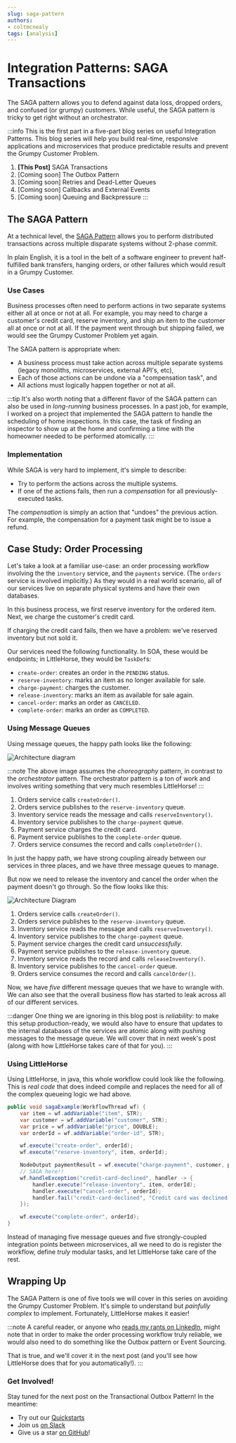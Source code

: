 ```yaml
---
slug: saga-pattern
authors:
- coltmcnealy
tags: [analysis]
---
```


# Integration Patterns: SAGA Transactions

The SAGA pattern allows you to defend against data loss, dropped orders, and confused (or grumpy) customers. While useful, the SAGA pattern is tricky to get right without an orchestrator.

<!-- truncate -->

:::info
This is the first part in a five-part blog series on useful Integration Patterns. This blog series will help you build real-time, responsive applications and microservices that produce predictable results and prevent the Grumpy Customer Problem.

1. **[This Post]** SAGA Transactions
2. [Coming soon] The Outbox Pattern
3. [Coming soon] Retries and Dead-Letter Queues
4. [Coming soon] Callbacks and External Events
5. [Coming soon] Queuing and Backpressure
:::

## The SAGA Pattern

At a technical level, the [SAGA Pattern](https://microservices.io/patterns/data/saga.html) allows you to perform distributed transactions across multiple disparate systems without 2-phase commit.

In plain English, it is a tool in the belt of a software engineer to prevent half-fulfilled bank transfers, hanging orders, or other failures which would result in a Grumpy Customer.

### Use Cases

Business processes often need to perform actions in two separate systems either all at once or not at all. For example, you may need to charge a customer's credit card, reserve inventory, and ship an item to the customer all at once or not at all. If the payment went through but shipping failed, we would see the Grumpy Customer Problem yet again.

The SAGA pattern is appropriate when:
* A business process must take action across multiple separate systems (legacy monoliths, microservices, external API's, etc),
* Each of those actions can be undone via a "compensation task", and
* All actions must logically happen together or not at all.

:::tip
It's also worth noting that a different flavor of the SAGA pattern can also be used in _long-running_ business processes. In a past job, for example, I worked on a project that implemented the SAGA pattern to handle the scheduling of home inspections. In this case, the task of finding an inspector to show up at the home and confirming a time with the homeowner needed to be performed atomically.
:::

### Implementation

While SAGA is very hard to implement, it's simple to describe:

* Try to perform the actions across the multiple systems.
* If one of the actions fails, then run a _compensation_ for all previously-executed tasks.

The _compensation_ is simply an action that "undoes" the previous action. For example, the compensation for a payment task might be to issue a refund.

## Case Study: Order Processing

Let's take a look at a familiar use-case: an order processing workflow involving the the `inventory` service, and the `payments` service. (The `orders` service is involved implicitly.) As they would in a real world scenario, all of our services live on separate physical systems and have their own databases.

In this business process, we first reserve inventory for the ordered item. Next, we charge the customer's credit card.

If charging the credit card fails, then we have a problem: we've reserved inventory but not sold it.

Our services need the following functionality. In SOA, these would be endpoints; in LittleHorse, they would be `TaskDef`s:
* `create-order`: creates an order in the `PENDING` status.
* `reserve-inventory`: marks an item as no longer available for sale.
* `charge-payment`: charges the customer.
* `release-inventory`: marks an item as available for sale again.
* `cancel-order`: marks an order as `CANCELED`.
* `complete-order`: marks an order as `COMPLETED`.

### Using Message Queues

Using message queues, the happy path looks like the following:

![Architecture diagram](./2024-09-24-choreography-simple.png)

:::note
The above image assumes the _choreography_ pattern, in contrast to the _orchestrator_ pattern. The orchestrator pattern is a ton of work and involves writing something that very much resembles LittleHorse!
:::

1. Orders service calls `createOrder()`.
2. Orders service publishes to the `reserve-inventory` queue.
3. Inventory service reads the message and calls `reserveInventory()`.
4. Inventory service publishes to the `charge-payment` queue.
5. Payment service charges the credit card.
6. Payment service publishes to the `complete-order` queue.
7. Orders service consumes the record and calls `completeOrder()`.

In just the happy path, we have strong coupling already between our services in three places, and we have three message queues to manage.

But now we need to release the inventory and cancel the order when the payment doesn't go through. So the flow looks like this:

![Architecture Diagram](./2024-09-24-choreography-saga.png)

1. Orders service calls `createOrder()`.
2. Orders service publishes to the `reserve-inventory` queue.
3. Inventory service reads the message and calls `reserveInventory()`.
4. Inventory service publishes to the `charge-payment` queue.
5. Payment service charges the credit card _unsuccessfully_.
6. Payment service publishes to the `release-inventory` queue.
7. Inventory service reads the record and calls `releaseInventory()`.
8. Inventory service publishes to the `cancel-order` queue.
9. Orders service consumes the record and calls `cancelOrder()`.

Now, we have _five_ different message queues that we have to wrangle with. We can also see that the overall business flow has started to leak across all of our different services.

:::danger
One thing we are ignoring in this blog post is _reliability_: to make this setup production-ready, we would also have to ensure that updates to the internal databases of the services are atomic along with pushing messages to the message queue. We will cover that in next week's post (along with how LittleHorse takes care of that for you).
:::

### Using LittleHorse

Using LittleHorse, in java, this whole workflow could look like the following. This is _real code_ that does indeed compile and replaces the need for all of the complex queueing logic we had above.

```java
public void sagaExample(WorkflowThread wf) {
    var item = wf.addVariable("item", STR);
    var customer = wf.addVariable("customer", STR);
    var price = wf.addVariable("price", DOUBLE);
    var orderId = wf.addVariable("order-id", STR);

    wf.execute("create-order", orderId);
    wf.execute("reserve-inventory", item, orderId);

    NodeOutput paymentResult = wf.execute("charge-payment", customer, price);
    // SAGA here!!
    wf.handleException("credit-card-declined", handler -> {
        handler.execute("release-inventory", item, orderId);
        handler.execute("cancel-order", orderId);
        handler.fail("credit-card-declined", "Credit card was declined. Order canceled!");
    });

    wf.execute("complete-order", orderId);
}
```

Instead of managing five message queues and five strongly-coupled integration points between microservices, all we need to do is register the workflow, define _truly_ modular tasks, and let LittleHorse take care of the rest.

## Wrapping Up

The SAGA Pattern is one of five tools we will cover in this series on avoiding the Grumpy Customer Problem. It's simple to understand but _painfully complex_ to implement. Fortunately, LittleHorse makes it easier!

:::note
A careful reader, or anyone who [reads my rants on LinkedIn](https://www.linkedin.com/feed/update/urn:li:activity:7244572885179121664/), might note that in order to make the order processing workflow truly reliable, we would also need to do something like the Outbox pattern or Event Sourcing.

That is true, and we'll cover it in the next post (and you'll see how LittleHorse does that for you automatically!).
:::

### Get Involved!

Stay tuned for the next post on the Transactional Outbox Pattern! In the meantime:

* Try out our [Quickstarts](https://littlehorse.dev/docs/developer-guide/install)
* Join us [on Slack](https://launchpass.com/littlehorsecommunity)
* Give us a star [on GitHub](https://github.com/littlehorse-enterprises/littlehorse)!
